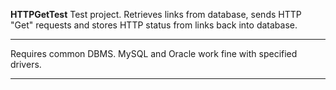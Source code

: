 **HTTPGetTest**
Test project. Retrieves links from database, sends HTTP "Get" requests and stores HTTP status from links back into database.
***
Requires common DBMS. MySQL and Oracle work fine with specified drivers.
***
